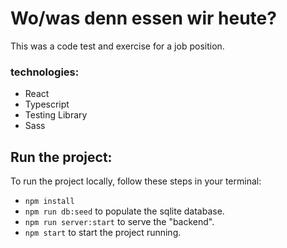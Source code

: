 # Wo/was denn essen wir heute?
This was a code test and exercise for a job position.

### technologies:
  - React
  - Typescript
  - Testing Library
  - Sass

## Run the project:
To run the project locally, follow these steps in your terminal:
- ```npm install```
- ```npm run db:seed``` to populate the sqlite database.
- ```npm run server:start``` to serve the "backend".
- ```npm start``` to start the project running.
